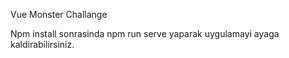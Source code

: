 Vue Monster Challange 

Npm install sonrasinda npm run serve yaparak uygulamayi ayaga kaldirabilirsiniz.
